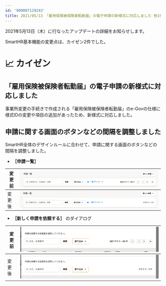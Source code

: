 ```yaml
---
id: '900007129243'
title: 2021/05/13 「雇用保険被保険者転勤届」の電子申請の新様式に対応しました 他1件
---
```

2021年5月13日（木）に行なったアップデートの詳細をお知らせします。

SmartHR基本機能の変更点は、カイゼン2件でした。

# 📈 カイゼン

## 「雇用保険被保険者転勤届」の電子申請の新様式に対応しました

事業所変更の手続きで作成される「雇用保険被保険者転勤届」のe-Govの仕様に様式IDの変更や項目の追加があったため、新様式に対応しました。

## 申請に関する画面のボタンなどの間隔を調整しました

SmartHR全体のデザインルールに合わせて、申請に関する画面のボタンなどの間隔を調整しました。

-  **［申請一覧］** 

| 変更前 | ![](./117765153-83a67800-b268-11eb-95fc-2af5600da022-1.png) |
| --- | --- |
| 変更後 | ![](./117765289-adf83580-b268-11eb-99a2-134949ea21ea-1.png) |

-  **［新しく申請を依頼する］** のダイアログ

| 変更前 | ![](./117765243-9e78ec80-b268-11eb-8f18-c80a3dc29c3e.png) |
| --- | --- |
| 変更後 | ![](./117765378-d122e500-b268-11eb-8a04-3998c4fb0924.png) |
